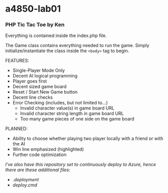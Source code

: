 # a4850-lab01
### PHP Tic Tac Toe by Ken

Everything is contained inside the index.php file.

The Game class contains everything needed to run the game.  Simply initialize/instantiate the class inside the `<body>` tag to begin.

FEATURES:
* Single-Player Mode Only
* Decent AI logical programming
* Player goes first
* Decent sized game board
* Reset / Start New Game button
* Decent line checks
* Error Checking (includes, but not limited to...)
  * Invalid character value(s) in game board URL
  * Invalid character string length in game board URL
  * Too many game pieces of one side on the game board

PLANNED:
* Ability to choose whether playing two player locally with a friend or with the AI
* Win line emphasized (highlighted)
* Further code optimization

_I've also have this repository set to continuously deploy to Azure, hence there are these additional files:_
* _.deployment_
* _deploy.cmd_